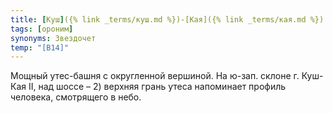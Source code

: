 ```yaml
---
title: [Куш]({% link _terms/куш.md %})-[Кая]({% link _terms/кая.md %}) III
tags: [ороним]
synonyms: Звездочет
temp: "[В14]"
---
```


Мощный утес-башня с округленной вершиной. На ю-зап. склоне г. Куш-Кая II, над
шоссе – 2) верхняя грань утеса напоминает профиль человека, смотрящего в небо.
